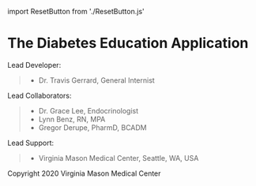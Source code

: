 import ResetButton from './ResetButton.js'

# The Diabetes Education Application

Lead Developer:

> - Dr. Travis Gerrard, General Internist

Lead Collaborators:

> - Dr. Grace Lee, Endocrinologist
> - Lynn Benz, RN, MPA
> - Gregor Derupe, PharmD, BCADM

Lead Support:

> - Virginia Mason Medical Center, Seattle, WA, USA

Copyright 2020 Virginia Mason Medical Center

<ResetButton />
